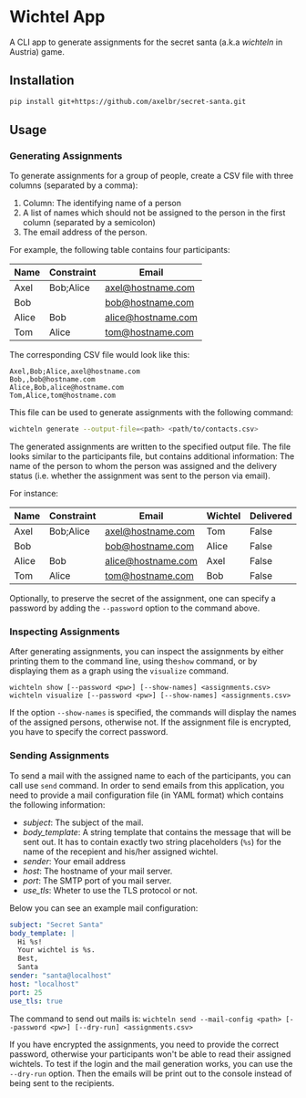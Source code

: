 # Wichtel App
A CLI app to generate assignments for the secret santa (a.k.a *wichteln* in Austria) game.

## Installation
```bash
pip install git+https://github.com/axelbr/secret-santa.git
```

## Usage


### Generating Assignments 
To generate assignments for a group of people, create a CSV file with three columns (separated by a comma):
1. Column: The identifying name of a person
2. A list of names which should not be assigned to the person in the first column (separated by a semicolon)
3. The email address of the person.

For example, the following table contains four participants:

| Name  | Constraint | Email              |
|-------|------------|--------------------|
| Axel  | Bob;Alice  | axel@hostname.com  |
| Bob   |            | bob@hostname.com   |
| Alice | Bob        | alice@hostname.com |
| Tom   | Alice      | tom@hostname.com   |

The corresponding CSV file would look like this:
```csv
Axel,Bob;Alice,axel@hostname.com
Bob,,bob@hostname.com
Alice,Bob,alice@hostname.com
Tom,Alice,tom@hostname.com
```

This file can be used to generate assignments with the following command:
```bash
wichteln generate --output-file=<path> <path/to/contacts.csv>
```

The generated assignments are written to the specified output file. The file looks similar to the 
participants file, but contains additional information: The name of the person to whom the person was
assigned and the delivery status (i.e. whether the assignment was sent to the person via email).

For instance:

| Name  | Constraint | Email              |Wichtel| Delivered |
|-------|------------|--------------------|---|-----------|
| Axel  | Bob;Alice  | axel@hostname.com  |Tom| False     |
| Bob   |            | bob@hostname.com   |Alice| False     |
| Alice | Bob        | alice@hostname.com |Axel| False     |
| Tom   | Alice      | tom@hostname.com   |Bob| False     |

Optionally, to preserve the secret of the assignment, one can specify a password by adding the
`--password` option to the command above.

### Inspecting Assignments

After generating assignments, you can inspect the assignments by either printing them to the command line, using the`show` command,
or by displaying them as a graph using the `visualize` command.

```csv
wichteln show [--password <pw>] [--show-names] <assignments.csv>
wichteln visualize [--password <pw>] [--show-names] <assignments.csv>
```

If the option `--show-names` is specified, the commands will display the names of the assigned persons, otherwise not.
If the assignment file is encrypted, you have to specify the correct password.

### Sending Assignments
To send a mail with the assigned name to each of the participants, you can call use `send` command.
In order to send emails from this application, you need to provide a mail configuration file (in YAML format) which contains the
following information:
- *subject*: The subject of the mail.
- *body_template*: A string template that contains the message that will be sent out. It has to contain exactly two string placeholders (`%s`) for the name of the
recepient and his/her assigned wichtel.
- *sender*: Your email address
- *host*: The hostname of your mail server.
- *port*: The SMTP port of you mail server.
- *use_tls*: Wheter to use the TLS protocol or not.

Below you can see an example mail configuration:

```yaml
subject: "Secret Santa"
body_template: |
  Hi %s!
  Your wichtel is %s.
  Best,
  Santa
sender: "santa@localhost"
host: "localhost"
port: 25
use_tls: true
```
The command to send out mails is:
`wichteln send --mail-config <path> [--password <pw>] [--dry-run] <assignments.csv>`

If you have encrypted the assignments, you need to provide the correct password, otherwise your participants
won't be able to read their assigned wichtels. 
To test if the login and the mail generation works, you can use the ```--dry-run``` option. Then the emails will
be print out to the console instead of being sent to the recipients.